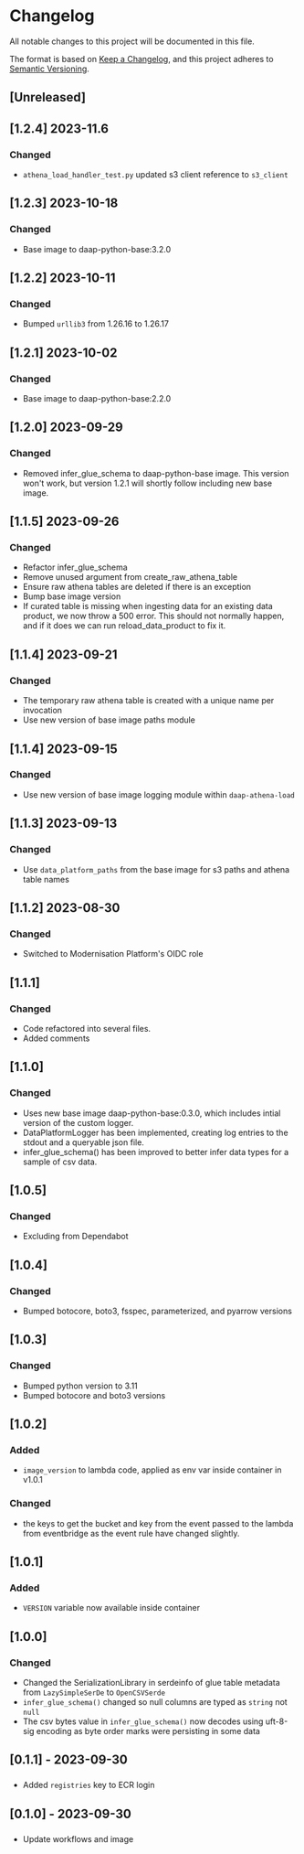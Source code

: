 <!-- markdownlint-disable MD003 -->

# Changelog

All notable changes to this project will be documented in this file.

The format is based on [Keep a Changelog](https://keepachangelog.com/en/1.0.0/),
and this project adheres to [Semantic Versioning](https://semver.org/spec/v2.0.0.html).

## [Unreleased]

## [1.2.4] 2023-11.6

### Changed

- `athena_load_handler_test.py` updated s3 client reference to `s3_client`

## [1.2.3] 2023-10-18

### Changed

- Base image to daap-python-base:3.2.0

## [1.2.2] 2023-10-11

### Changed

- Bumped `urllib3` from 1.26.16 to 1.26.17

## [1.2.1] 2023-10-02

### Changed

- Base image to daap-python-base:2.2.0

## [1.2.0] 2023-09-29

### Changed

- Removed infer_glue_schema to daap-python-base image. This version won't
  work, but version 1.2.1 will shortly follow including new base image.

## [1.1.5] 2023-09-26

### Changed

- Refactor infer_glue_schema
- Remove unused argument from create_raw_athena_table
- Ensure raw athena tables are deleted if there is an exception
- Bump base image version
- If curated table is missing when ingesting data for an existing data product,
  we now throw a 500 error. This should not normally happen, and if it does
  we can run reload_data_product to fix it.

## [1.1.4] 2023-09-21

### Changed

- The temporary raw athena table is created with a unique name per invocation
- Use new version of base image paths module

## [1.1.4] 2023-09-15

### Changed

- Use new version of base image logging module within `daap-athena-load`

## [1.1.3] 2023-09-13

### Changed

- Use `data_platform_paths` from the base image for s3 paths and athena table names

## [1.1.2] 2023-08-30

### Changed

- Switched to Modernisation Platform's OIDC role

## [1.1.1]

### Changed

- Code refactored into several files.
- Added comments

## [1.1.0]

### Changed

- Uses new base image daap-python-base:0.3.0, which includes intial version of the
  custom logger.
- DataPlatformLogger has been implemented, creating log entries to the stdout and
  a queryable json file.
- infer_glue_schema() has been improved to better infer data types for a sample of
  csv data.

## [1.0.5]

### Changed

- Excluding from Dependabot

## [1.0.4]

### Changed

- Bumped botocore, boto3, fsspec, parameterized, and pyarrow versions

## [1.0.3]

### Changed

- Bumped python version to 3.11
- Bumped botocore and boto3 versions

## [1.0.2]

### Added

- `image_version` to lambda code, applied as env var inside container in v1.0.1

### Changed

- the keys to get the bucket and key from the event passed to the lambda from eventbridge
  as the event rule have changed slightly.

## [1.0.1]

### Added

- `VERSION` variable now available inside container

## [1.0.0]

### Changed

- Changed the SerializationLibrary in serdeinfo of glue table metadata from
  `LazySimpleSerDe` to `OpenCSVSerde`
- `infer_glue_schema()` changed so null columns are typed as `string` not `null`
- The csv bytes value in `infer_glue_schema()` now decodes using uft-8-sig encoding
  as byte order marks were persisting in some data

## [0.1.1] - 2023-09-30

###

- Added `registries` key to ECR login

## [0.1.0] - 2023-09-30

###

- Update workflows and image
